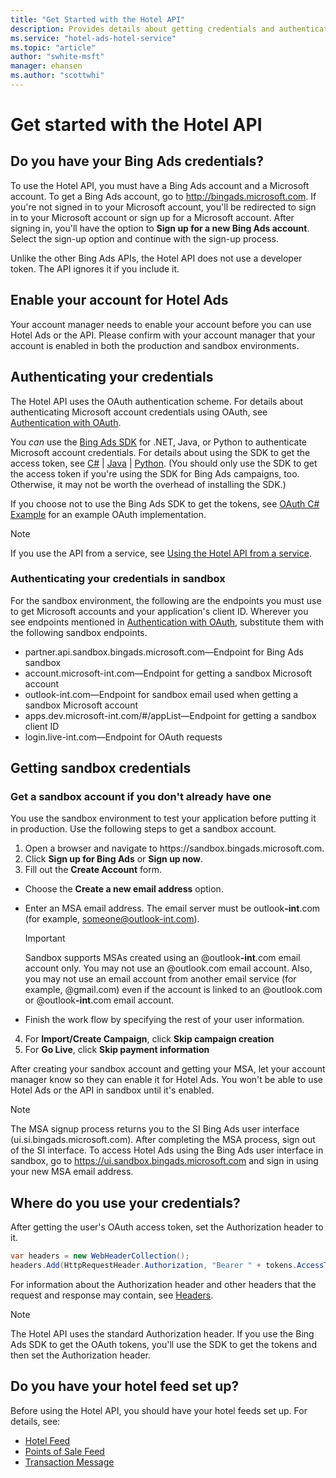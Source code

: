 ```yaml
---
title: "Get Started with the Hotel API"
description: Provides details about getting credentials and authenticating users.
ms.service: "hotel-ads-hotel-service"
ms.topic: "article"
author: "swhite-msft"
manager: ehansen
ms.author: "scottwhi"
---
```


# Get started with the Hotel API

<a name="doyouhavecredentials"/>

## Do you have your Bing Ads credentials?

To use the Hotel API, you must have a Bing Ads account and a Microsoft account. To get a Bing Ads account, go to <a href="http://bingads.microsoft.com" data-raw-source="[http://bingads.microsoft.com](http://bingads.microsoft.com)">http://bingads.microsoft.com</a>. If you're not signed in to your Microsoft account, you'll be redirected to sign in to your Microsoft account or sign up for a Microsoft account. After signing in, you'll have the option to **Sign up for a new Bing Ads account**. Select the sign-up option and continue with the sign-up process.

Unlike the other Bing Ads APIs, the Hotel API does not use a developer token. The API ignores it if you include it.

## Enable your account for Hotel Ads

Your account manager needs to enable your account before you can use Hotel Ads or the API. Please confirm with your account manager that your account is enabled in both the production and sandbox environments.


<a name="authenticatingcredentials"/>

## Authenticating your credentials

The Hotel API uses the OAuth authentication scheme. For details about authenticating Microsoft account credentials using OAuth, see [Authentication with OAuth](/bingads/guides/authentication-oauth). 

You *can* use the [Bing Ads SDK](/bingads/guides/client-libraries) for .NET, Java, or Python to authenticate Microsoft account credentials. For details about using the SDK to get the access token, see [C#](/bingads/guides/get-started-csharp) | [Java](/bingads/guides/get-started-java) | [Python](/bingads/guides/get-started-python). (You should only use the SDK to get the access token if you're using the SDK for Bing Ads campaigns, too. Otherwise, it may not be worth the overhead of installing the SDK.)

If you choose not to use the Bing Ads SDK to get the tokens, see [OAuth C# Example](../hotel-service/code-example-oauth.md) for an example OAuth implementation.

> [!NOTE]
> If you use the API from a service, see [Using the Hotel API from a service](get-started-service.md). 

### Authenticating your credentials in sandbox

For the sandbox environment, the following are the endpoints you must use to get Microsoft accounts and your application's client ID. Wherever you see endpoints mentioned in [Authentication with OAuth](/bingads/guides/authentication-oauth), substitute them with the following sandbox endpoints.

 - partner.api.sandbox.bingads.microsoft.com&mdash;Endpoint for Bing Ads sandbox
 - account.microsoft-int.com&mdash;Endpoint for getting a sandbox Microsoft account 
 - outlook-int.com&mdash;Endpoint for sandbox email used when getting a sandbox Microsoft account
 - apps.dev.microsoft-int.com/#/appList&mdash;Endpoint for getting a sandbox client ID
 - login.live-int.com&mdash;Endpoint for OAuth requests


<a name="getsicredentials"/>

## Getting sandbox credentials

### Get a sandbox account if you don't already have one

You use the sandbox environment to test your application before putting it in production. Use the following steps to get a sandbox account.

1.	Open a browser and navigate to https:\//sandbox.bingads.microsoft.com.
2.	Click **Sign up for Bing Ads** or **Sign up now**.
3.	Fill out the **Create Account** form.  
  
  - Choose the **Create a new email address** option.
  - Enter an MSA email address. The email server must be outlook<strong>-int</strong>.com (for example, someone@outlook-int.com).  
  
    > [!IMPORTANT]  
    > Sandbox supports MSAs created using an @outlook<strong>-int</strong>.com email account only. You may not use an @outlook.com email account. Also, you may not use an email account from another email service (for example, @gmail.com) even if the account is linked to an @outlook.com or @outlook<strong>-int</strong>.com email account.  
  
  - Finish the work flow by specifying the rest of your user information.  

4.	For **Import/Create Campaign**, click **Skip campaign creation**
5.	For **Go Live**, click **Skip payment information**


After creating your sandbox account and getting your MSA, let your account manager know so they can enable it for Hotel Ads. You won't be able to use Hotel Ads or the API in sandbox until it's enabled.

> [!NOTE]
> The MSA signup process returns you to the SI Bing Ads user interface (ui.si.bingads.microsoft.com). After completing the MSA process, sign out of the SI interface. To access Hotel Ads using the Bing Ads user interface in sandbox, go to <a href="https://ui.sandbox.bingads.microsoft.com" data-raw-source="[https://ui.sandbox.bingads.microsoft.com](https://ui.sandbox.bingads.microsoft.com)">https://ui.sandbox.bingads.microsoft.com</a> and sign in using your new MSA email address.


<!--
THIS IS THE PROCESS REQUIRED BEFORE MSA - BACK WHEN THERE WERE LEGACY CREDS

### Send an invite so you can create an MSA (**read step 5 carefully**)

The above steps create a Bing Ads legacy account. To use Hotel Ads API, you need a sandbox Microsoft account (MSA). To get an MSA that you can use in sandbox, you need to invite a user to work on your account. The following steps show how to invite a user to work on your account.

1.	In Bing Ads, click your user name (upper right corner)
2.	Click **Accounts & Billing**
3.	Click **Users**
4.	Click **Invite user**
5.	Enter the email address of the user to invite. The email address must use @outlook.com (for example, someone@outlook.com).  
  
  > [!IMPORTANT]  
  > You may send invites to @outlook.com email accounts only. You may not send invites to any other domain, even if the account is linked to an @outlook.com email account. If you try to send an invite to another domain (for example, someone@gmail.com), the BingAds UI will show the invite as pending indefinitely (the invite is never sent).  
  
6.	Click **Send**

### Create an MSA to use with Hotel Ads API (**read steps 3 and 5 carefully**)

Bing Ads sends an email invite to the user. If the invite doesn’t show up in the inbox, check the Junk Email folder. It may take a couple of minutes to receive the invite. The following steps show how to accept the invitation.

1.	Open the email from Bing Ads with subject line, Invitation to Bing Ads
2.	Click the embedded link
3.	Select **Create a new email address** to create an MSA. You must create a new MSA; you may not use an existing MSA.
4.	Click **Next**
5.	Enter an MSA email address. The email server must be outlook<strong>-int</strong>.com (for example, someone@outlook-int.com).  
  
  > [!IMPORTANT]  
  > Sandbox supports MSAs created using an @outlook<strong>-int</strong>.com email account only. You may not use an @outlook.com email account. Also, you may not use an email account from another email service (for example, @gmail.com) even if the account is linked to an @outlook.com or @outlook<strong>-int</strong>.com email account.  
  
6.	Finish the work flow by specifying the rest of your user information
7.  Exit Bing Ads after completing the MSA process.


After Bing creates the account, you may use the MSA with the Hotel Ads API to create hotel ad campaigns.

> [!NOTE]
> The MSA signup process returns you to the SI Bing Ads user interface (ui.si.bingads.microsoft.com). After completing the MSA process, sign out of the SI interface. To access your Hotel Ads Campaigns using the Bing Ads user interface in sandbox, go to <a href="https://ui.sandbox.bingads.microsoft.com" data-raw-source="[https://ui.sandbox.bingads.microsoft.com](https://ui.sandbox.bingads.microsoft.com)">https://ui.sandbox.bingads.microsoft.com</a> and sign in using your new MSA email address.

-->

<a name="wheretousecredentials"/>

## Where do you use your credentials?

After getting the user's OAuth access token, set the Authorization header to it.

```c#
var headers = new WebHeaderCollection();
headers.Add(HttpRequestHeader.Authorization, "Bearer " + tokens.AccessToken);
```

For information about the Authorization header and other headers that the request and response may contain, see [Headers](../hotel-service/reference.md#headers). 

> [!NOTE]
> The Hotel API uses the standard Authorization header. If you use the Bing Ads SDK to get the OAuth tokens, you'll use the SDK to get the tokens and then set the Authorization header.

<a name="feeds"/>

## Do you have your hotel feed set up?

Before using the Hotel API, you should have your hotel feeds set up. For details, see:

- [Hotel Feed](../hotel-feed/hotel-feed.md)
- [Points of Sale Feed](../pos-feed/pos-feed.md) 
- [Transaction Message](../transaction-message/transaction-message.md) 




